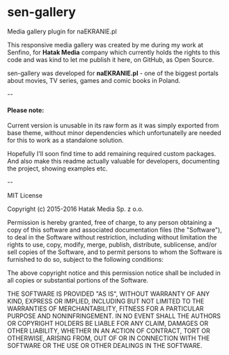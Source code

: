 # sen-gallery
Media gallery plugin for naEKRANIE.pl


This responsive media gallery was created by me during my work at Senfino, for **Hatak Media** company which currently holds the rights to this code and was kind to let me publish it here, on GitHub, as Open Source. 

sen-gallery was developed for **naEKRANIE.pl** - one of the biggest portals about movies, TV series, games and comic books in Poland.

--

#### Please note:

Current version is unusable in its raw form as it was simply exported from base theme, without minor dependencies which unfortunatelly are needed for this to work as a standalone solution.

Hopefully I'll soon find time to add remaining required custom packages. And also make this readme actually valuable for developers, documenting the project, showing examples etc.


--

MIT License

Copyright (c) 2015-2016 Hatak Media Sp. z o.o.

Permission is hereby granted, free of charge, to any person obtaining a copy
of this software and associated documentation files (the "Software"), to deal
in the Software without restriction, including without limitation the rights
to use, copy, modify, merge, publish, distribute, sublicense, and/or sell
copies of the Software, and to permit persons to whom the Software is
furnished to do so, subject to the following conditions:

The above copyright notice and this permission notice shall be included in all
copies or substantial portions of the Software.

THE SOFTWARE IS PROVIDED "AS IS", WITHOUT WARRANTY OF ANY KIND, EXPRESS OR
IMPLIED, INCLUDING BUT NOT LIMITED TO THE WARRANTIES OF MERCHANTABILITY,
FITNESS FOR A PARTICULAR PURPOSE AND NONINFRINGEMENT. IN NO EVENT SHALL THE
AUTHORS OR COPYRIGHT HOLDERS BE LIABLE FOR ANY CLAIM, DAMAGES OR OTHER
LIABILITY, WHETHER IN AN ACTION OF CONTRACT, TORT OR OTHERWISE, ARISING FROM,
OUT OF OR IN CONNECTION WITH THE SOFTWARE OR THE USE OR OTHER DEALINGS IN THE
SOFTWARE.
